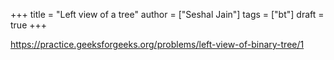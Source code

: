 +++
title = "Left view of a tree"
author = ["Seshal Jain"]
tags = ["bt"]
draft = true
+++

<https://practice.geeksforgeeks.org/problems/left-view-of-binary-tree/1>
